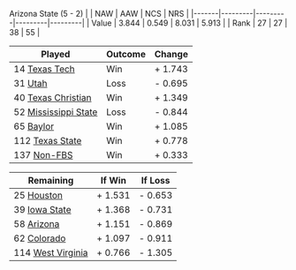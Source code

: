 Arizona State (5 - 2)
|       |   NAW   |   AAW   |   NCS   |   NRS   |
|-------|---------|---------|---------|---------|
| Value |   3.844 |   0.549 |   8.031 |   5.913 |
| Rank  |      27 |      27 |      38 |      55 |

| Played                    | Outcome    |  Change  |
|---------------------------|------------|----------|
|  14 [Texas Tech            ](TexasTech.md)| Win        | +  1.743 |
|  31 [Utah                  ](Utah.md)| Loss       | -  0.695 |
|  40 [Texas Christian       ](TexasChristian.md)| Win        | +  1.349 |
|  52 [Mississippi State     ](MississippiState.md)| Loss       | -  0.844 |
|  65 [Baylor                ](Baylor.md)| Win        | +  1.085 |
| 112 [Texas State           ](TexasState.md)| Win        | +  0.778 |
| 137 [Non-FBS               ](NonFBS.md)| Win        | +  0.333 |

| Remaining                 |  If Win  |  If Loss |
|---------------------------|----------|----------|
|  25 [Houston               ](Houston.md)| +  1.531 | -  0.653 |
|  39 [Iowa State            ](IowaState.md)| +  1.368 | -  0.731 |
|  58 [Arizona               ](Arizona.md)| +  1.151 | -  0.869 |
|  62 [Colorado              ](Colorado.md)| +  1.097 | -  0.911 |
| 114 [West Virginia         ](WestVirginia.md)| +  0.766 | -  1.305 |

